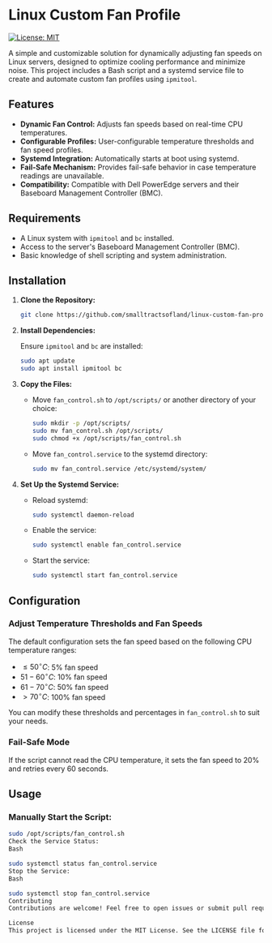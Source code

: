 # Linux Custom Fan Profile

[![License: MIT](https://img.shields.io/badge/License-MIT-yellow.svg)](https://opensource.org/licenses/MIT)

A simple and customizable solution for dynamically adjusting fan speeds on Linux servers, designed to optimize cooling performance and minimize noise. This project includes a Bash script and a systemd service file to create and automate custom fan profiles using `ipmitool`.

## Features

-   **Dynamic Fan Control:** Adjusts fan speeds based on real-time CPU temperatures.
-   **Configurable Profiles:** User-configurable temperature thresholds and fan speed profiles.
-   **Systemd Integration:** Automatically starts at boot using systemd.
-   **Fail-Safe Mechanism:** Provides fail-safe behavior in case temperature readings are unavailable.
-   **Compatibility:** Compatible with Dell PowerEdge servers and their Baseboard Management Controller (BMC).

## Requirements

-   A Linux system with `ipmitool` and `bc` installed.
-   Access to the server's Baseboard Management Controller (BMC).
-   Basic knowledge of shell scripting and system administration.

## Installation

1.  **Clone the Repository:**

    ```bash
    git clone https://github.com/smalltractsofland/linux-custom-fan-profile.git cd linux-custom-fan-profile
    ```

2.  **Install Dependencies:**

    Ensure `ipmitool` and `bc` are installed:

    ```bash
    sudo apt update
    sudo apt install ipmitool bc
    ```

3.  **Copy the Files:**

    -   Move `fan_control.sh` to `/opt/scripts/` or another directory of your choice:

        ```bash
        sudo mkdir -p /opt/scripts/
        sudo mv fan_control.sh /opt/scripts/
        sudo chmod +x /opt/scripts/fan_control.sh
        ```

    -   Move `fan_control.service` to the systemd directory:

        ```bash
        sudo mv fan_control.service /etc/systemd/system/
        ```

4.  **Set Up the Systemd Service:**

    -   Reload systemd:

        ```bash
        sudo systemctl daemon-reload
        ```

    -   Enable the service:

        ```bash
        sudo systemctl enable fan_control.service
        ```

    -   Start the service:

        ```bash
        sudo systemctl start fan_control.service
        ```

## Configuration

### Adjust Temperature Thresholds and Fan Speeds

The default configuration sets the fan speed based on the following CPU temperature ranges:

-   $\leq 50^\circ C$: 5% fan speed
-   $51-60^\circ C$: 10% fan speed
-   $61-70^\circ C$: 50% fan speed
-   $> 70^\circ C$: 100% fan speed

You can modify these thresholds and percentages in `fan_control.sh` to suit your needs.

### Fail-Safe Mode

If the script cannot read the CPU temperature, it sets the fan speed to 20% and retries every 60 seconds.

## Usage

### Manually Start the Script:

```bash
sudo /opt/scripts/fan_control.sh
Check the Service Status:
Bash

sudo systemctl status fan_control.service
Stop the Service:
Bash

sudo systemctl stop fan_control.service
Contributing
Contributions are welcome! Feel free to open issues or submit pull requests to improve the script or add new features.

License
This project is licensed under the MIT License. See the LICENSE file for details.
